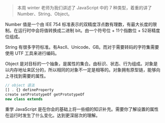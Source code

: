 > 本周 winter 老师为我们讲述了 JavaScript 中的 7 种类型，着重的讲了 Number、String、Object。

Number 值是一个由 IEE 754 标准表示的双精度浮点数有理数，有最大长度的限制。在运行时中会将值转换成二进制 bit。由一个符号位 + 11个指数位 + 52哥精度位组成。

String 有很多字符标准。有Ascll、Unicode、GB。而对于需要转码的字符集需要使用 UTF 工具来进行编码。

Object 是对目标的一个抽象，是属性的集合。由标识、状态、行为组成。对象是以内存地址来区分的，所以相同的对象不一定是相等的。对象拥有原型链，能够向上寻找到需要的属性。

```javascript
// object 语法
[] . {} defineProperty
create setPrototypeOf getPrototypeOf
new class extends
```

重学 JavaScript 是在你会的基础上将一些细的知识补充。需要你了解设置的属性在运行时发生了什么变化。达到更深层次的理解。


